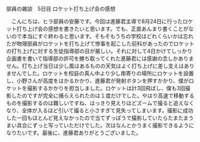 部員の雑談　5日目
ロケット打ち上げ会の感想
 
 
　こんにちは、ヒラ部員の安藤です。今回は進藤君主導で8月24日に行ったロケット打ち上げ会の感想を書きたいと思います。でも、正直あんまり書くことがないので本当にすぐ終わると思います。そもそもうちの学校はどれくらいかは忘れたが物理部員がロケットを打ち上げて惨事を起こした前科があったのでロケットの打ち上げに対する生徒指導部の目が厳しい。それに対して4日かけてしっかり企画書を書いて指導部の許可を勝ち取ってくれた進藤君には感謝の念しかありません。打ち上げ当日は少し風はあるものの天気はよく打ち上げに差し支えはありませんでした。ロケットを校庭の真ん中より少し南寄りの場所にロケットを設置し、小野さんが高度をはかるかかり、進藤君が発射ボタンを押すかかり、僕がロケットを撮影するかかりを担当しました。ロケットは計3回飛ばし、僕も3回撮影したのですが完全に捕らえられたのは１度だけでした。やはり高速で移動するものを撮影するのは難しいですね、はっきり見えりほどズームで撮ると追えなくなり、全体が入るほど引いて撮ると小さすぎて見失ってしまいます。撮影に成功した一回もほとんど見えなかったので当てずっぽうで撮影していたらたまたまうまい具合にずっと写っていただけでした。次はなんとかうまく撮影できるようになりたいです。最後に、進藤君ありがとうございました。